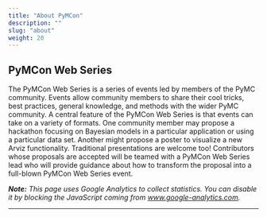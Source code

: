 ```yaml
---
title: "About PyMCon"
description: ""
slug: "about"
weight: 20
---
```


## PyMCon Web Series

The PyMCon Web Series is a series of events led by members of the PyMC community.  Events allow community members to share their cool tricks, best practices, general knowledge, and methods with the wider PyMC community.  A central feature of the PyMCon Web Series is that events can take on a variety of formats.  One community member may propose a hackathon focusing on Bayesian models in a particular application or using a particular data set.  Another might propose a poster to visualize a new Arviz functionality.  Traditional presentations are welcome too!  Contributors whose proposals are accepted will be teamed with a PyMCon Web Series lead who will provide guidance about how to transform the proposal into a full-blown PyMCon Web Series event.


_**Note:** This page uses Google Analytics to collect statistics. You can disable it by blocking the JavaScript coming from www.google-analytics.com._

---
